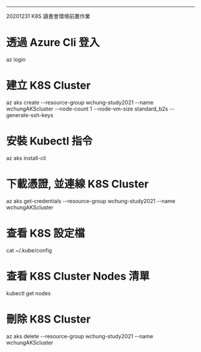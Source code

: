 ------
20201231 K8S 讀書會環境前置作業
# 透過 Azure Cli 登入
az login
# 建立 K8S Cluster
az aks create --resource-group wchung-study2021 --name wchungAKScluster --node-count 1 --node-vm-size standard_b2s --generate-ssh-keys
# 安裝 Kubectl 指令
az aks install-cli
# 下載憑證, 並連線 K8S Cluster
az aks get-credentials --resource-group wchung-study2021 --name wchungAKScluster
# 查看 K8S 設定檔
cat ~/.kube/config
# 查看 K8S Cluster Nodes 清單
kubectl get nodes
# 刪除 K8S Cluster
az aks delete --resource-group wchung-study2021 --name wchungAKScluster